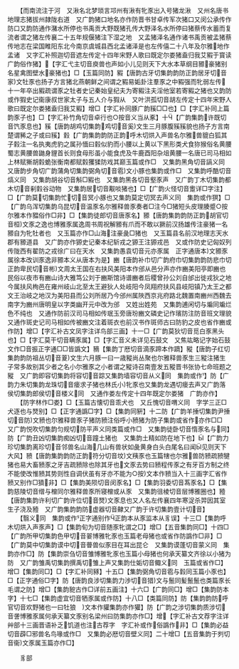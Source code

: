 <!-- { "loadSidebar": true } -->
　　【而南流注于河　又湫名北梦琐言邛州有湫有牝豕出入号猪龙湫　又州名唐书地理志猪拔州隷陇右道　又广韵猪口地名亦作防晋书甘卓传军次猪口又闵公承传作防口又韵防通作潴水所停也书禹贡大野既猪孔传大野泽名水所停曰猪蔡传水蓄而复流者谓之猪左传襄二十五年规偃猪注下湿之地　又孟猪泽名通作诸书禹贡被孟猪蔡传地志在梁国睢阳东北今南京虞城县西北孟诸泽是也左传僖二十八年及尔雅地作孟诸　又字汇补照迦切音遮左传定十四年宋野人歌曰既定尔娄猪盍归我艾豭于寳读　广韵俗作猪】【字汇弋主切音庾兽也声如小儿见则天下大水本草纲目豲豪猪别名星禽图壁水豪猪也】□【玉篇同防】豭【唐韵古牙切集韵韵防正韵居牙切音家文牡豕也扬子方言猪北燕朝鲜之间谓之豭易姤卦注羣豕之中豭强而牝弱左传十一年卒出豭疏谓豕之牡者史记秦始皇纪夫为寄豭注夫淫他室若寄豭之猪也又韵防或作猳史记衞康叔世家太子与五人介与猳从　又叶洪孤切音胡左传定十四年宋野人歌曰既定尔娄猪盍归我艾豭】增□【字汇补同豚广韵豯□□也】□【字汇补同上篇韵豕子也】□【字汇补竹角切音卓行也○按音义当从豖】十【广韵集韵许既切音饩豕息也】豯【唐韵胡鸡切集韵鸡切音奚文生三月豚腹豯豯貌也扬子方言南楚谓豨之子或曰豯】豰【广韵集韵韵防正韵呼木切烘入声兽名尔雅兽貔白狐其子豰注一名执夷虎豹之属孙愐曰豰似豹而小腰以上黄以下黑形类犬食狝猴俗名黄腰蜀志黄腰兽鼬身貍首长则食母形虽小能食虎及牛鹿酉阳杂俎黄腰一名唐已司马相如上林赋獑胡豰蛫张衡南都赋豰玃猱防戏其巅玉篇或作□　又集韵黑角切音謞义同　又唐韵步角切广韵蒲角切集韵弼角切音雹文小豚也集韵或作□　又集韵呼酷切音熇义同　又集韵胡谷切音斛□豭也　又集韵黑各切音壑豕声　又广韵丁木切集韵都木切音剢豰谷动物　又集韵居切音觏啖猪也】□【广韵火怪切音躗详□字注】□【广韵莫切集韵忙切音冥小豚也又集韵莫定切冥去声义同　集韵或作猽】□【广韵乌浑切集韵乌昆切音温豕名尔雅释兽豕奏者□注今□猪短头皮理腠蹙○按尔雅本作豱俗作□非】□【集韵徒郎切音唐豕名】豲【唐韵集韵韵防正韵胡官切音桓文豕之逸也博雅豕属逸周书周祝解豲有爪而不敢以獗前汉扬雄传注豪猪一名豲自为牝牡者也　又玉篇亦作□山海注豪彘□猪也　又玉篇县名前汉地理志天水郡有豲道县　又广韵亦作獂史记秦本纪斩戎之獂王注獂戎邑　又或作防史记匈奴列传陇西有翟防之戎徐广曰在天水　又集韵愚袁切音元亦豕属　正字通唐本文豲豕属徐本改训豕逸非豲本义从唐本为是】豳【唐韵补巾切广韵府巾切集韵韵防悲巾切正韵卑民切音彬文周太王国在右扶风美阳本作邠从邑分声亦作豳美阳亭即豳也民俗以夜市有豳山诗大雅笃公刘于豳斯馆诗谱豳者后稷曾孙公刘自邰出徙戎狄之地今属扶风栒邑在雍州岐山北至太王避狄人处岐阳今凤翔府扶风县岐阳镇乃太王之都文王治岐之地汉为美阳县而公刘所居乃今邠州属陜西京兆府路北魏置南豳州西魏去南字为豳州唐明皇以字类幽开元中改为邠　又姓出姓苑　又集韵逋闲切与斒同斒烂色不纯也　又通作防前汉司马相如传珉玉旁唐玢豳文磷史记作璸防注防音班文理貌　又通作斑史记司马相如传被豳文注着斑衣也前汉书作斑师古曰防豹之皮也省作豳或作防】增□【字汇补古文凤字注详鸟部三画】十一□【广韵莫狄切音觅白豕黑头也】□【字汇莫干切音瞒豕属】□【字汇音义未详见石鼓文　又焦竑略记字始石鼓文作□音振正字通□□皆譌文】豴【集韵丁厯切音滴豕蹄本作蹢】豵【唐韵子红切集韵韵防祖丛切音葼文生六月豚一曰一歳豵尚丛聚也尔雅释兽豕生三豵注猪生子常多故别其少者之名小尔雅豕之小者谓之豵诗召南壹发五豵晋书张协七命班题之豵　又广韵即容切集韵将容切音踪又集韵墙容切音从义同　集韵或作】防【广韵力朱切集韵龙珠切音瘘求子猪也林氏小牝豕也又集韵龙遇切瘘去声又广韵落侯切集韵郎侯切音楼义同　又通作娄左传定十四年既定尔娄猪　广韵亦作】
　　【防字林作□娄】□【玉篇古懐切音乖犬也　又丘愧切音喟义同　字学三正□犬逐也与燹别】□【正字通譌□字】□【集韵同豣】十二防【广韵羊捶切集韵尹捶切音防文豮也尔雅释兽豕子猪防豮注俗呼小豮猪为防子集韵或省作亦作□□　又广韵悦吹切集韵匀规切防平声义同类篇或作□　又集韵徒卧切音惰豕名与同】防【广韵丑凶切集韵痴凶切音蹱土猪也　又集韵土精如防在地下也】【广韵力珍切集韵离珍切音邻兽名山海几山有兽状如彘黄身白头白尾名曰闻见则天下大风】豮【唐韵集韵韵防正韵符分切音坟文羠豕也玉篇犗也尔雅兽防豮疏豮犍猪也易大畜豮豕之牙吉疏豮除也除其牙也文豕去势曰豮程传豕之有牙百方制之终不能使改惟豮其势则性自调伏虽有牙亦不能为○按文本作豮当入十三画字汇省作豮又别作□獖非】□【集韵美陨切音闵豕名】□【集韵羽委切音蒍豕名】□【集韵慈陵切音缯与橧同尔雅释兽豕所寝橧或从豕　又集韵徂棱切音层博雅圈也】豷【唐韵集韵许利切广韵许位切音燹文豕息也又人名左传襄四年寒浞杀羿因其室生子浇及豷　又广韵集韵韵防虚器切音齂又广韵于许切集韵壹计切音】
　　【翳义同　集韵或作正字通别作正韵本从豕监本从豸误】十三□【集韵呼木切烘入声豕声】□【集韵旬为切音随豕牝谓之□】增□【五音集韵同□】十四□【广韵所甲切集韵色甲切音翣博雅牝豕也玉篇老母猪也或省作防譌作□非】□【广韵莫中切集韵谟中切音瞢兽似豕目在耳出昆仑　又集韵谟蓬切音蒙义同　集韵亦作□】防【集韵崇刍切音雏博雅牝豕也玉篇小母猪也何承天纂文齐徐以小猪为防　又广韵雏禹切集韵撰禹切雏上声又集韵仕姤切音鲰义同　玉篇或省作□】增□【集韵同□】□【字汇补同豩】十五□【集韵弼角切音雹与豰同玉篇小豕也】□【正字通俗□字】防【唐韵良涉切集韵力渉切音猎文与鬛同髪鬛鬛也类篇豕长毛谓之防】增□【集韵豟古作□详前五画注】十六□【广韵同□】增□【集韵防本字】十七□【集韵虚宜切音牺豕属或作防】十八□【类篇同防】防【集韵韵防呼官切音欢野猪也一曰牡狼　文本作貛集韵亦作獾】防【广韵之涉切集韵质涉切音詟博雅豕属何承天纂文豕别名梁州曰防集韵亦作□】增【字汇补古文荐字注详艸部十三画晋语补乏饥道也注古荐字　字汇补或作俗譌作非】□【集韵必益切音薜□邪兽名鸟喙或作□　又集韵必厯切音壁义同】二十增□【五音集韵于刿切音衞文豕属玉篇亦作□】

　　豸部

